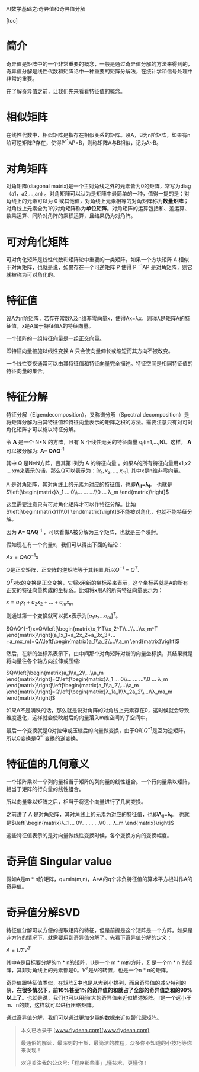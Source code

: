AI数学基础之:奇异值和奇异值分解

[toc]

# 简介

奇异值是矩阵中的一个非常重要的概念，一般是通过奇异值分解的方法来得到的，奇异值分解是线性代数和矩阵论中一种重要的矩阵分解法，在统计学和信号处理中非常的重要。

在了解奇异值之前，让我们先来看看特征值的概念。

# 相似矩阵

在线性代数中，相似矩阵是指存在相似关系的矩阵。设A，B为n阶矩阵，如果有n阶可逆矩阵P存在，使得P<sup>-1</sup>AP=B，则称矩阵A与B相似，记为A~B。

# 对角矩阵

对角矩阵(diagonal matrix)是一个主对角线之外的元素皆为0的矩阵，常写为diag（a1，a2,...,an) 。对角矩阵可以认为是矩阵中最简单的一种，值得一提的是：对角线上的元素可以为 0 或其他值，对角线上元素相等的对角矩阵称为**数量矩阵**；对角线上元素全为1的对角矩阵称为**单位矩阵**。对角矩阵的运算包括和、差运算、数乘运算、同阶对角阵的乘积运算，且结果仍为对角阵。

# 可对角化矩阵

可对角化矩阵是线性代数和矩阵论中重要的一类矩阵。如果一个方块矩阵 A 相似于对角矩阵，也就是说，如果存在一个可逆矩阵 P 使得 P <sup>−1</sup>AP 是对角矩阵，则它就被称为可对角化的。

# 特征值

设A为n阶矩阵，若存在常数λ及n维非零向量x，使得Ax=λx，则称λ是矩阵A的特征值，x是A属于特征值λ的特征向量。 

一个矩阵的一组特征向量是一组正交向量。

即特征向量被施以线性变换 A 只会使向量伸长或缩短而其方向不被改变。

一个线性变换通常可以由其特征值和特征向量完全描述。特征空间是相同特征值的特征向量的集合。

# 特征分解

特征分解（Eigendecomposition），又称谱分解（Spectral decomposition）是将矩阵分解为由其特征值和特征向量表示的矩阵之积的方法。需要注意只有对可对角化矩阵才可以施以特征分解。

令 **A** 是一个 N×N 的方阵，且有 N 个线性无关的特征向量 q<sub>i</sub>(i=1,…,N)。这样， **A** 可以被分解为: **A= QΛQ**<sup>-1</sup>

其中 Q 是N×N方阵，且其第 i列为 A 的特征向量 。如果A的所有特征向量用x1,x2 … xm来表示的话，那么Q可以表示为：$\left[x_1,x_2,…,x_m\right]$, 其中x是n维非零向量。

 Λ 是对角矩阵，其对角线上的元素为对应的特征值，也即**Λ<sub>ii</sub>=λ<sub>i</sub>**。 也就是$\left[\begin{matrix}λ_1 … 0\\… … …\\0 … λ_m \end{matrix}\right]$



这里需要注意只有可对角化矩阵才可以作特征分解。比如 $\left[\begin{matrix}11\\01 \end{matrix}\right]$不能被对角化，也就不能特征分解。

因为 **A= QΛQ**<sup>-1</sup> ，可以看做A被分解为三个矩阵，也就是三个映射。

假如现在有一个向量x，我们可以得出下面的结论：

$Ax=QΛQ^{-1}x$

Q是正交矩阵，正交阵的逆矩阵等于其转置,所以$Q^{-1} = Q^T$.

$Q^T$对x的变换是正交变换，它将x用新的坐标系来表示，这个坐标系就是A的所有正交的特征向量构成的坐标系。比如将**x**用A的所有特征向量表示为：

$x=a_1x_1+a_2x_2+…+a_mx_m$

则通过第一个变换就可以把**x**表示为$[a_1 a_2 ... a_m]^T$。

$QΛQ^{-1}x=QΛ\left[\begin{matrix}x_1^T\\x_2^T\\…\\…\\x_m^T \end{matrix}\right](a_1x_1+a_2x_2+a_3x_3+…+a_mx_m)=QΛ\left[\begin{matrix}a_1\\a_2\\…\\a_m \end{matrix}\right]$

然后，在新的坐标系表示下，由中间那个对角矩阵对新的向量坐标换，其结果就是将向量往各个轴方向拉伸或压缩:



$QΛ\left[\begin{matrix}a_1\\a_2\\…\\a_m \end{matrix}\right]=Q\left[\begin{matrix}λ_1 … 0\\… … …\\0 … λ_m \end{matrix}\right]\left[\begin{matrix}a_1\\a_2\\…\\a_m \end{matrix}\right]=Q\left[\begin{matrix}λ_1a_1\\λ_2a_2\\…\\λ_ma_m \end{matrix}\right]$

​	如果A不是满秩的话，那么就是说对角阵的对角线上元素存在0，这时候就会导致维度退化，这样就会使映射后的向量落入m维空间的子空间中。

最后一个变换就是Q对拉伸或压缩后的向量做变换，由于Q和$Q^{-1}$是互为逆矩阵，所以Q变换是$Q^{-1}$变换的逆变换。

# 特征值的几何意义

一个矩阵乘以一个列向量相当于矩阵的列向量的线性组合。一个行向量乘以矩阵，相当于矩阵的行向量的线性组合。

所以向量乘以矩阵之后，相当于将这个向量进行了几何变换。

之前讲了 Λ 是对角矩阵，其对角线上的元素为对应的特征值，也即**Λ<sub>ii</sub>=λ<sub>i</sub>**。 也就是$\left[\begin{matrix}λ_1 … 0\\… … …\\0 … λ_m \end{matrix}\right]$

这些特征值表示的是对向量做线性变换时候，各个变换方向的变换幅度。



# 奇异值 Singular value

假如A是m * n阶矩阵，q=min(m,n)，A*A的q个非负特征值的算术平方根叫作A的奇异值。

# 奇异值分解SVD

特征值分解可以方便的提取矩阵的特征，但是前提是这个矩阵是一个方阵。如果是非方阵的情况下，就需要用到奇异值分解了。先看下奇异值分解的定义：

$A=UΣV^T$

其中A是目标要分解的m * n的矩阵，U是一个 m * m的方阵，Σ 是一个m * n 的矩阵，其非对角线上的元素都是0。$V^T$是V的转置，也是一个n * n的矩阵。

奇异值跟特征值类似，在矩阵Σ中也是从大到小排列，而且奇异值的减少特别的快，**在很多情况下，前10%甚至1%的奇异值的和就占了全部的奇异值之和的99%以上了**。也就是说，我们也可以用前r大的奇异值来近似描述矩阵。r是一个远小于m、n的数，这样就可以进行压缩矩阵。

通过奇异值分解，我们可以通过更加少量的数据来近似替代原矩阵。

> 本文已收录于 [www.flydean.com](www.flydean.com)
>
> 最通俗的解读，最深刻的干货，最简洁的教程，众多你不知道的小技巧等你来发现！
> 
> 欢迎关注我的公众号:「程序那些事」,懂技术，更懂你！

